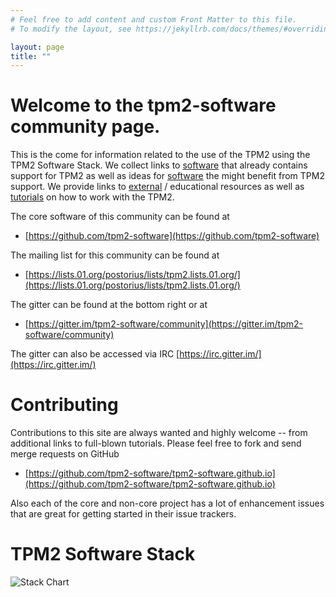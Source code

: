 ```yaml
---
# Feel free to add content and custom Front Matter to this file.
# To modify the layout, see https://jekyllrb.com/docs/themes/#overriding-theme-defaults

layout: page
title: ""
---
```


<script>
  ((window.gitter = {}).chat = {}).options = {
    room: 'tpm2-software/community'
  };
</script>
<script src="https://sidecar.gitter.im/dist/sidecar.v1.js" async defer></script>

# Welcome to the tpm2-software community page.

This is the come for information related to the use of the TPM2 using the TPM2
Software Stack. We collect links to [software](https://tpm2-software.github.io/software/)
that already contains support for TPM2 as well as ideas for [software](https://tpm2-software.github.io/software/)
the might benefit from TPM2 support. We provide links to [external](https://tpm2-software.github.io/external/)
/ educational resources as well as [tutorials](https://tpm2-software.github.io/tutorials/)
on how to work with the TPM2.

The core software of this community can be found at
- [https://github.com/tpm2-software](https://github.com/tpm2-software)

The mailing list for this community can be found at
- [https://lists.01.org/postorius/lists/tpm2.lists.01.org/](https://lists.01.org/postorius/lists/tpm2.lists.01.org/)

The gitter can be found at the bottom right or at
- [https://gitter.im/tpm2-software/community](https://gitter.im/tpm2-software/community)

The gitter can also be accessed via IRC [https://irc.gitter.im/](https://irc.gitter.im/)


# Contributing

Contributions to this site are always wanted and highly welcome -- from
additional links to full-blown tutorials. Please feel free to fork and send
merge requests on GitHub
- [https://github.com/tpm2-software/tpm2-software.github.io](https://github.com/tpm2-software/tpm2-software.github.io)

Also each of the core and non-core project has a lot of enhancement issues that
are great for getting started in their issue trackers.

# TPM2 Software Stack

![Stack Chart](tpm2_stack.svg)
